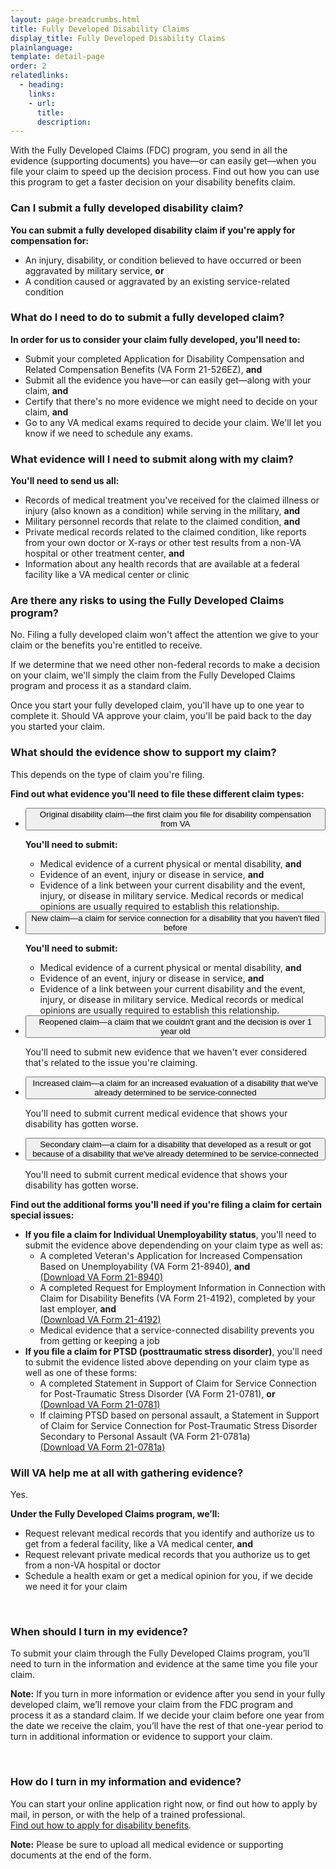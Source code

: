 ```yaml
---
layout: page-breadcrumbs.html
title: Fully Developed Disability Claims
display_title: Fully Developed Disability Claims
plainlanguage: 
template: detail-page
order: 2
relatedlinks:
  - heading: 
    links:
    - url: 
      title: 
      description: 
---
```

<div itemprop="description" class="va-introtext">
  
With the Fully Developed Claims (FDC) program, you send in all the evidence (supporting documents) you have—or can easily get—when you file your claim to speed up the decision process. Find out how you can use this program to get a faster decision on your disability benefits claim. 

</div>

<div class="feature" markdown="0" itemscope itemtype="http://schema.org/Question">

<h3 itemprop="name">Can I submit a fully developed disability claim?</h3>
<div itemprop="acceptedAnswer" itemscope itemtype="http://schema.org/Answer">
<div itemprop="text">

**You can submit a fully developed disability claim if you're apply for compensation for:**
- An injury, disability, or condition believed to have occurred or been aggravated by military service, **or**
- A condition caused or aggravated by an existing service-related condition

</div>
</div>

<h3 itemprop="name">What do I need to do to submit a fully developed claim?</h3>
<div itemprop="acceptedAnswer" itemscope itemtype="http://schema.org/Answer">
<div itemprop="text">

**In order for us to consider your claim fully developed, you'll need to:**
- Submit your completed Application for Disability Compensation and Related Compensation Benefits (VA Form 21-526EZ), **and**
- Submit all the evidence you have—or can easily get—along with your claim, **and**
- Certify that there's no more evidence we might need to decide on your claim, **and**
- Go to any VA medical exams required to decide your claim. We'll let you know if we need to schedule any exams.

</div>
</div>
</div>

<h3 itemprop="name">What evidence will I need to submit along with my claim?</h3>
<div itemprop="acceptedAnswer" itemscope itemtype="http://schema.org/Answer">
<div itemprop="text">

**You'll need to send us all:**
- Records of medical treatment you've received for the claimed illness or injury (also known as a condition) while serving in the military, **and**
-	Military personnel records that relate to the claimed condition, **and**
-	Private medical records related to the claimed condition, like reports from your own doctor or X-rays or other test results from a non-VA hospital or other treatment center, **and**
- Information about any health records that are available at a federal facility like a VA medical center or clinic

</div>
</div>

<h3 itemprop="name">Are there any risks to using the Fully Developed Claims program?</h3>
<div itemprop="acceptedAnswer" itemscope itemtype="http://schema.org/Answer">
<div itemprop="text">

No. Filing a fully developed claim won't affect the attention we give to your claim or the benefits you're entitled to receive.

If we determine that we need other non-federal records to make a decision on your claim, we'll simply the claim from the Fully Developed Claims program and process it as a standard claim. 

Once you start your fully developed claim, you'll have up to one year to complete it. Should VA approve your claim, you'll be paid back to the day you started your claim.

</div>
</div>
</div>

### What should the evidence show to support my claim?

This depends on the type of claim you're filing. 

**Find out what evidence you'll need to file these different claim types:**

<div class="usa-accordion">
<ul class="usa-unstyled-list">
<li>
<button class="usa-button-unstyled usa-accordion-button" aria-controls="claim-original">Original disability claim—the first claim you file for disability compensation from VA</button>
<div id="claim-original" class="usa-accordion-content">

**You'll need to submit:**
- Medical evidence of a current physical or mental disability, **and**
- Evidence of an event, injury or disease in service, **and**
- Evidence of a link between your current disability and the event, injury, or disease in military service. Medical records or medical opinions are usually required to establish this relationship.

</div>
</li>
<li>
<button class="usa-button-unstyled usa-accordion-button" aria-controls="claim-new">New claim—a claim for service connection for a disability that you haven't filed before</button>
<div id="claim-new" class="usa-accordion-content">

**You'll need to submit:**
- Medical evidence of a current physical or mental disability, **and**
- Evidence of an event, injury or disease in service, **and**
- Evidence of a link between your current disability and the event, injury, or disease in military service. Medical records or medical opinions are usually required to establish this relationship.

</div>
</li>
<li>
<button class="usa-button-unstyled usa-accordion-button" aria-controls="claim-reopened">Reopened claim—a claim that we couldn't grant and the decision is over 1 year old</button>
<div id="claim-reopened" class="usa-accordion-content">

You'll need to submit new evidence that we haven't ever considered that's related to the issue you're claiming.

</div>
</li>
<li>
<button class="usa-button-unstyled usa-accordion-button" aria-controls="claim-increased">Increased claim—a claim for an increased evaluation of a disability that we've already determined to be service-connected</button>
<div id="claim-increased" class="usa-accordion-content">

You'll need to submit current medical evidence that shows your disability has gotten worse.

</div>
</li>
<li>
<button class="usa-button-unstyled usa-accordion-button" aria-controls="claim-secondary">Secondary claim—a claim for a disability that developed as a result or got because of a disability that we've already determined to be service-connected</button>
<div id="claim-secondary" class="usa-accordion-content">

You'll need to submit current medical evidence that shows your disability has gotten worse.

</div>
</li>
</ul>
</div>

**Find out the additional forms you'll need if you're filing a claim for certain special issues:**

- **If you file a claim for Individual Unemployability status**, you'll need to submit the evidence above dependending on your claim type as well as:
  - A completed Veteran's Application for Increased Compensation Based on Unemployability (VA Form 21-8940), **and**<br>
  [(Download VA Form 21-8940)](https://www.vba.va.gov/pubs/forms/VBA-21-8940-ARE.pdf)
  - A completed Request for Employment Information in Connection with Claim for Disability Benefits (VA Form 21-4192), completed by your last employer, **and**<br>
  [(Download VA Form 21-4192)](https://www.vba.va.gov/pubs/forms/VBA-21-4192-ARE.pdf)
  - Medical evidence that a service-connected disability prevents you from getting or keeping a job
- **If you file a claim for PTSD (posttraumatic stress disorder)**, you'll need to submit the evidence listed above depending on your claim type as well as one of these forms:
  - A completed Statement in Support of Claim for Service Connection for Post-Traumatic Stress Disorder (VA Form 21-0781), **or**<br>
  [(Download VA Form 21-0781)](https://www.vba.va.gov/pubs/forms/VBA-21-0781-ARE.pdf)
  - If claiming PTSD based on personal assault, a Statement in Support of Claim for Service Connection for Post-Traumatic Stress Disorder Secondary to Personal Assault (VA Form 21-0781a)<br>
  [(Download VA Form 21-0781a)](https://www.vba.va.gov/pubs/forms/VBA-21-0781a-ARE.pdf)



### Will VA help me at all with gathering evidence?

Yes. 

**Under the Fully Developed Claims program, we’ll:** 
- Request relevant medical records that you identify and authorize us to get from a federal facility, like a VA medical center, **and**
- Request relevant private medical records that you authorize us to get from a non-VA hospital or doctor
- Schedule a health exam or get a medical opinion for you, if we decide we need it for your claim

<br>

### When should I turn in my evidence? 

To submit your claim through the Fully Developed Claims program, you’ll need to turn in the information and evidence at the same time you file your claim.

**Note:** If you turn in more information or evidence after you send in your fully developed claim, we’ll remove your claim from the FDC program and process it as a standard claim. If we decide your claim before one year from the date we receive the claim, you’ll have the rest of that one-year period to turn in additional information or evidence to support your claim.

<br>

### How do I turn in my information and evidence?

You can start your online application right now, or find out how to apply by mail, in person, or with the help of a trained professional.<br>
[Find out how to apply for disability benefits](/disability-benefits/apply/).

**Note:** Please be sure to upload all medical evidence or supporting documents at the end of the form. 

<script src="https://standards.usa.gov/assets/js/vendor/uswds.min.js" type="text/javascript"></script>
